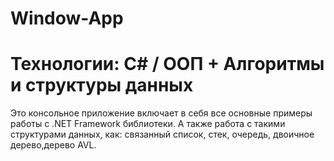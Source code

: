# Window-App
# Технологии: C# / ООП + Алгоритмы и структуры данных
Это консольное приложение включает в себя
все основные примеры работы с .NET Framework библиотеки.
А также работа с такими структурами данных, как: связанный список, стек, очередь, двоичное дерево,дерево AVL.
